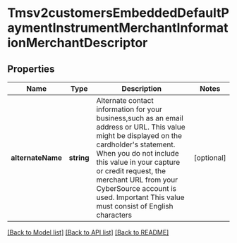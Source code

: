 # Tmsv2customersEmbeddedDefaultPaymentInstrumentMerchantInformationMerchantDescriptor

## Properties
Name | Type | Description | Notes
------------ | ------------- | ------------- | -------------
**alternateName** | **string** | Alternate contact information for your business,such as an email address or URL. This value might be displayed on the cardholder&#39;s statement. When you do not include this value in your capture or credit request, the merchant URL from your CyberSource account is used. Important This value must consist of English characters | [optional] 

[[Back to Model list]](../README.md#documentation-for-models) [[Back to API list]](../README.md#documentation-for-api-endpoints) [[Back to README]](../README.md)


